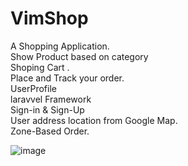 # VimShop
A Shopping Application. <br />
Show Product based on category <br />
Shoping Cart .<br />
Place and Track your order.<br />
UserProfile <br />
laravvel Framework <br />
Sign-in & Sign-Up <br />
User address location from Google Map. <br />
Zone-Based Order. <br />

![image](https://user-images.githubusercontent.com/81499541/173126993-2c949f43-e260-4c90-ad24-a609c1be4a15.png)
